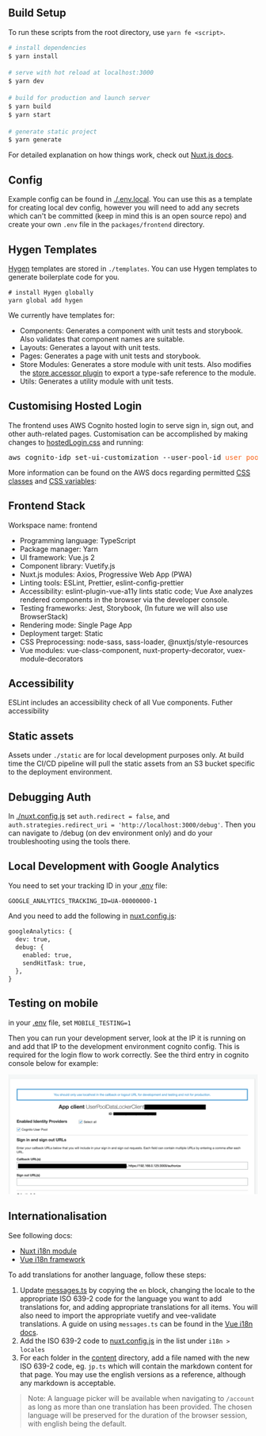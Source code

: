## Build Setup

To run these scripts from the root directory, use `yarn fe <script>`.

```bash
# install dependencies
$ yarn install

# serve with hot reload at localhost:3000
$ yarn dev

# build for production and launch server
$ yarn build
$ yarn start

# generate static project
$ yarn generate
```

For detailed explanation on how things work, check out [Nuxt.js docs](https://nuxtjs.org).

## Config

Example config can be found in [./.env.local](./.env.local). You can use this as a template for creating local dev config, however you will need to add any secrets which can't be committed (keep in mind this is an open source repo) and create your own `.env` file in the `packages/frontend` directory.

## Hygen Templates

[Hygen](https://www.hygen.io/) templates are stored in `./templates`. You can use Hygen templates to generate boilerplate code for you.

```
# install Hygen globally
yarn global add hygen
```

We currently have templates for:

- Components: Generates a component with unit tests and storybook. Also validates that component names are suitable.
- Layouts: Generates a layout with unit tests.
- Pages: Generates a page with unit tests and storybook.
- Store Modules: Generates a store module with unit tests. Also modifies the [store accessor plugin](./utils/store-accessor.ts) to export a type-safe reference to the module.
- Utils: Generates a utility module with unit tests.

## Customising Hosted Login

The frontend uses AWS Cognito hosted login to serve sign in, sign out, and other auth-related pages. Customisation can be accomplished by making changes to [hostedLogin.css](./assets/css/hostedLogin.css) and running:

<pre>
aws cognito-idp set-ui-customization --user-pool-id <span style="color: #fa671d">user_pool_id</span> --client-id <span style="color: #fa671d">client_id</span> --css "$(<./packages/infra/src/assets/hostedLogin.css)"
</pre>

More information can be found on the AWS docs regarding permitted [CSS classes](https://docs.aws.amazon.com/cognito/latest/developerguide/cognito-user-pools-app-ui-customization.html#cognito-user-pools-app-ui-customization-css) and [CSS variables](https://docs.amplify.aws/ui/customization/theming/q/framework/vue):

## Frontend Stack

Workspace name: frontend

- Programming language: TypeScript
- Package manager: Yarn
- UI framework: Vue.js 2
- Component library: Vuetify.js
- Nuxt.js modules: Axios, Progressive Web App (PWA)
- Linting tools: ESLint, Prettier, eslint-config-prettier
- Accessibility: eslint-plugin-vue-a11y lints static code; Vue Axe analyzes rendered components in the browser via the
  developer console.
- Testing frameworks: Jest, Storybook, (In future we will also use BrowserStack)
- Rendering mode: Single Page App
- Deployment target: Static
- CSS Preprocessing: node-sass, sass-loader, @nuxtjs/style-resources
- Vue modules: vue-class-component, nuxt-property-decorator, vuex-module-decorators

## Accessibility

ESLint includes an accessibility check of all Vue components. Futher accessibility

## Static assets

Assets under `./static` are for local development purposes only. At build time the CI/CD pipeline will pull the static assets from an S3 bucket specific to the deployment environment.

## Debugging Auth

In [./nuxt.config.js](./nuxt.config.js) set `auth.redirect = false`, and `auth.strategies.redirect_uri = 'http://localhost:3000/debug'`. Then you can navigate to /debug (on dev environment only) and do your troubleshooting using the tools there.

## Local Development with Google Analytics

You need to set your tracking ID in your [.env](./.env) file:

```
GOOGLE_ANALYTICS_TRACKING_ID=UA-00000000-1
```

And you need to add the following in [nuxt.config.js](./nuxt.config.js):

```
googleAnalytics: {
  dev: true,
  debug: {
    enabled: true,
    sendHitTask: true,
  },
}
```

## Testing on mobile

in your [.env](./.env) file, set `MOBILE_TESTING=1`

Then you can run your development server, look at the IP it is running on and add that IP to the development environment cognito config. This is required for the login flow to work correctly. See the third entry in cognito console below for example:

![IP address in cognito app client settings](./docs/mobile_development.png 'How to add local IP to cognito')

## Internationalisation

See following docs:

- [Nuxt i18n module](https://i18n.nuxtjs.org/)
- [Vue i18n framework](https://kazupon.github.io/vue-i18n/introduction.html)

To add translations for another language, follow these steps:

1. Update [messages.ts](./assets/js/messages.ts) by copying the `en` block, changing the locale to the appropriate ISO 639-2 code for the language you want to add translations for, and adding appropriate translations for all items. You will also need to import the appropriate vuetify and vee-validate translations. A guide on using `messages.ts` can be found in the [Vue i18n docs](https://kazupon.github.io/vue-i18n/started.html#html).
2. Add the ISO 639-2 code to [nuxt.config.js](./nuxt.config.js) in the list under `i18n > locales`
3. For each folder in the [content](./content) directory, add a file named with the new ISO 639-2 code, eg. `jp.ts` which will contain the markdown content for that page. You may use the english versions as a reference, although any markdown is acceptable.

> Note: A language picker will be available when navigating to `/account` as long as more than one translation has been provided. The chosen language will be preserved for the duration of the browser session, with english being the default.
